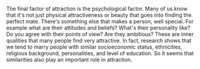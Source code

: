 The final factor of attraction is the psychological factor. Many of us know
that it's not just physical attractiveness or beauty that goes into finding the
perfect mate. There's something else that makes a person, well special. For
example what are their attitudes and beliefs? What's their personality like? Do
you agree with their points of view? Are they ambitious? These are inner
qualities that many people find very attractive. In fact, research shows that
we tend to marry people with similar socioeconomic status, ethnicities,
religious background, personalities, and level of education. So it seems that
similarities also play an important role in attraction.
